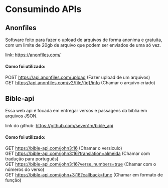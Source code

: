 # Consumindo APIs

## Anonfiles

Software feito para fazer o upload de arquivos de forma anonima e gratuita, com um limite de 20gb de arquivo que podem ser enviados de uma só vez. <br>

link: https://anonfiles.com/

#### Como foi utilizado:

POST https://api.anonfiles.com/upload (Fazer upload de um arquivos)<br>
GET https://api.anonfiles.com/v2/file/{id}/info (Chamar o arquivo criado) <br>

## Bible-api

Essa web api é focada em entregar versos e passagens da biblia em arquivos JSON. <br>

link do github: https://github.com/seven1m/bible_api

#### Como foi utilizado:

GET https://bible-api.com/john3:16 (Chamar o versiculo)<br>
GET https://bible-api.com/john3:16?translation=almeida (Chamar com tradução para português) <br>
GET https://bible-api.com/john3:16?verse_numbers=true (Chamar com o números do verso)<br>
GET https://bible-api.com/john+3:16?callback=func (Chamar em formato de função) <br>
